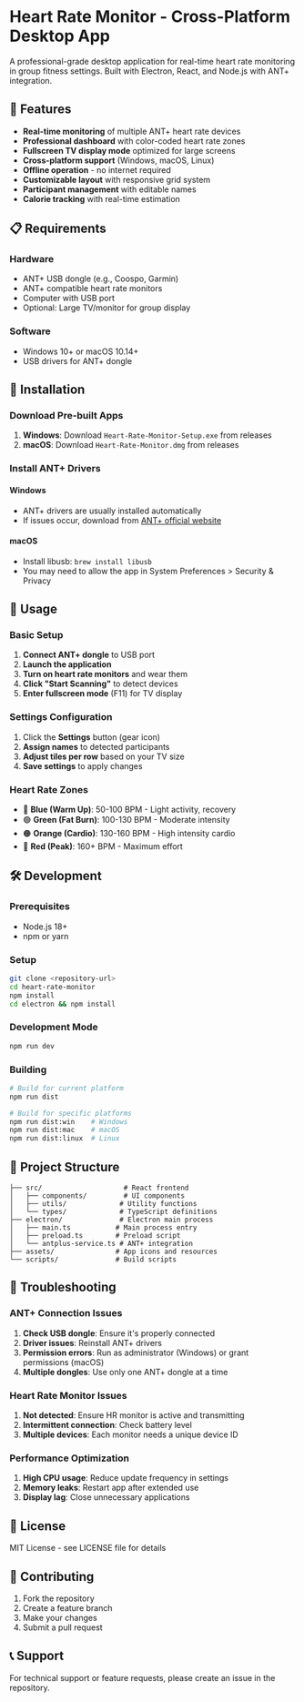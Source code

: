 # Heart Rate Monitor - Cross-Platform Desktop App

A professional-grade desktop application for real-time heart rate monitoring in group fitness settings. Built with Electron, React, and Node.js with ANT+ integration.

## 🚀 Features

- **Real-time monitoring** of multiple ANT+ heart rate devices
- **Professional dashboard** with color-coded heart rate zones
- **Fullscreen TV display mode** optimized for large screens
- **Cross-platform support** (Windows, macOS, Linux)
- **Offline operation** - no internet required
- **Customizable layout** with responsive grid system
- **Participant management** with editable names
- **Calorie tracking** with real-time estimation

## 📋 Requirements

### Hardware
- ANT+ USB dongle (e.g., Coospo, Garmin)
- ANT+ compatible heart rate monitors
- Computer with USB port
- Optional: Large TV/monitor for group display

### Software
- Windows 10+ or macOS 10.14+
- USB drivers for ANT+ dongle

## 🔧 Installation

### Download Pre-built Apps

1. **Windows**: Download `Heart-Rate-Monitor-Setup.exe` from releases
2. **macOS**: Download `Heart-Rate-Monitor.dmg` from releases

### Install ANT+ Drivers

#### Windows
- ANT+ drivers are usually installed automatically
- If issues occur, download from [ANT+ official website](https://www.thisisant.com/developer/resources/downloads/)

#### macOS
- Install libusb: `brew install libusb`
- You may need to allow the app in System Preferences > Security & Privacy

## 🎯 Usage

### Basic Setup

1. **Connect ANT+ dongle** to USB port
2. **Launch the application**
3. **Turn on heart rate monitors** and wear them
4. **Click "Start Scanning"** to detect devices
5. **Enter fullscreen mode** (F11) for TV display

### Settings Configuration

1. Click the **Settings** button (gear icon)
2. **Assign names** to detected participants
3. **Adjust tiles per row** based on your TV size
4. **Save settings** to apply changes

### Heart Rate Zones

- 🔵 **Blue (Warm Up)**: 50-100 BPM - Light activity, recovery
- 🟢 **Green (Fat Burn)**: 100-130 BPM - Moderate intensity
- 🟠 **Orange (Cardio)**: 130-160 BPM - High intensity cardio
- 🔴 **Red (Peak)**: 160+ BPM - Maximum effort

## 🛠️ Development

### Prerequisites
- Node.js 18+
- npm or yarn

### Setup
```bash
git clone <repository-url>
cd heart-rate-monitor
npm install
cd electron && npm install
```

### Development Mode
```bash
npm run dev
```

### Building
```bash
# Build for current platform
npm run dist

# Build for specific platforms
npm run dist:win    # Windows
npm run dist:mac    # macOS
npm run dist:linux  # Linux
```

## 📁 Project Structure

```
├── src/                    # React frontend
│   ├── components/         # UI components
│   ├── utils/             # Utility functions
│   └── types/             # TypeScript definitions
├── electron/              # Electron main process
│   ├── main.ts           # Main process entry
│   ├── preload.ts        # Preload script
│   └── antplus-service.ts # ANT+ integration
├── assets/               # App icons and resources
└── scripts/              # Build scripts
```

## 🔧 Troubleshooting

### ANT+ Connection Issues

1. **Check USB dongle**: Ensure it's properly connected
2. **Driver issues**: Reinstall ANT+ drivers
3. **Permission errors**: Run as administrator (Windows) or grant permissions (macOS)
4. **Multiple dongles**: Use only one ANT+ dongle at a time

### Heart Rate Monitor Issues

1. **Not detected**: Ensure HR monitor is active and transmitting
2. **Intermittent connection**: Check battery level
3. **Multiple devices**: Each monitor needs a unique device ID

### Performance Optimization

1. **High CPU usage**: Reduce update frequency in settings
2. **Memory leaks**: Restart app after extended use
3. **Display lag**: Close unnecessary applications

## 📄 License

MIT License - see LICENSE file for details

## 🤝 Contributing

1. Fork the repository
2. Create a feature branch
3. Make your changes
4. Submit a pull request

## 📞 Support

For technical support or feature requests, please create an issue in the repository.